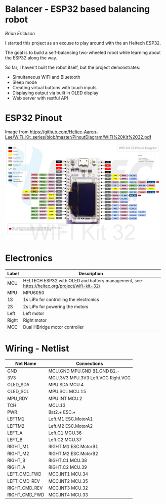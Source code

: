 # Balancer - ESP32 based balancing robot
_Brian Erickson_

I started this project as an excuse to play around with the an Heltech ESP32.

The goal is to build a self-balancing two-wheeled robot while learning about the ESP32 along the way.

So far, I haven't built the robot itself, but the project demonstrates:


- Simultaneous WIFI and Bluetooth
- Sleep mode
- Creating virtual buttons with touch inputs
- Displaying output via built in OLED display
- Web server with restful API

# ESP32 Pinout
Image from https://github.com/Heltec-Aaron-Lee/WiFi_Kit_series/blob/master/PinoutDiagram/WIFI%20Kit%2032.pdf

<a href="pinout.png"><img src="pinout.png" width=500/></a>

# Electronics
Label | Description
--- | ---
MCU | HELTECH ESP32 with OLED and battery management, see https://heltec.org/project/wifi-kit-32/
MPU | MPU6050
1S | 1s LiPo for controlling the electronics
2S | 2s LiPo for powering the motors
Left | Left motor
Right | Right motor
MCC | Dual HBridge motor controller


# Wiring - Netlist

Net Name | Connections
---|---
GND | MCU.GND MPU.GND B1.GND B2.-
3V3 | MCU.3V3 MPU.3V3 Left.VCC Right.VCC
OLED_SDA | MPU.SDA MCU.4
OLED_SCL | MPU.SCL MCU.15
MPU_RDY | MPU.INT MCU.2
TCH | MCU.13
PWR | Bat2.+ ESC.+
LEFTM1 | Left.M1 ESC.MotorA1
LEFTM2 | Left.M2 ESC.MotorA2
LEFT_A  | Left.C1 MCU.36
LEFT_B  | Left.C2 MCU.37
RIGHT_M1 | RIGHT.M1 ESC.MotorB1
RIGHT_M2 | RIGHT.M2 ESC.MotorB2
RIGHT_B  | RIGHT.C1 MCU.38
RIGHT_A  | RIGHT.C2 MCU.39
LEFT_CMD_FWD | MCC.INT1 MCU.34
LEFT_CMD_REV | MCC.INT2 MCU.35
RIGHT_CMD_REV | MCC.INT3 MCU.32
RIGHT_CMD_FWD | MCC.INT4 MCU.33

